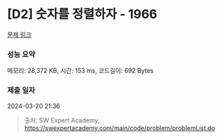 # [D2] 숫자를 정렬하자 - 1966 

[문제 링크](https://swexpertacademy.com/main/code/problem/problemDetail.do?contestProbId=AV5PrmyKAWEDFAUq) 

### 성능 요약

메모리: 28,372 KB, 시간: 153 ms, 코드길이: 692 Bytes

### 제출 일자

2024-03-20 21:36



> 출처: SW Expert Academy, https://swexpertacademy.com/main/code/problem/problemList.do